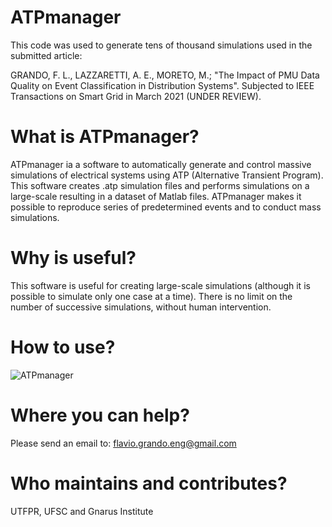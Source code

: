 # ATPmanager
This code was used to generate tens of thousand simulations used in the submitted article:

GRANDO, F. L., LAZZARETTI, A. E., MORETO, M.; "The Impact of PMU Data Quality on Event Classification in Distribution Systems". Subjected to IEEE Transactions on Smart Grid in March 2021 (UNDER REVIEW).


# What is ATPmanager?

ATPmanager ia a software to automatically generate and control massive simulations of electrical systems using ATP (Alternative Transient Program). This software creates .atp simulation files and performs simulations on a large-scale resulting in a dataset of Matlab files. ATPmanager makes it possible to reproduce series of predetermined events and to conduct mass simulations.

# Why is useful?
This software is useful for creating large-scale simulations (although it is possible to simulate only one case at a time). There is no limit on the number of successive simulations, without human intervention.

# How to use?
![ATPmanager](https://user-images.githubusercontent.com/16105418/110058746-af295580-7d41-11eb-9f2e-e4aefb129b85.jpg)




# Where you can help?
Please send an email to: flavio.grando.eng@gmail.com

# Who maintains and contributes?
UTFPR, UFSC and Gnarus Institute
